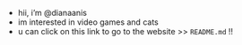 - hii, i’m @dianaanis
- im interested in video games and cats
- u can click on this link to go to the website >> `README.md` !!
